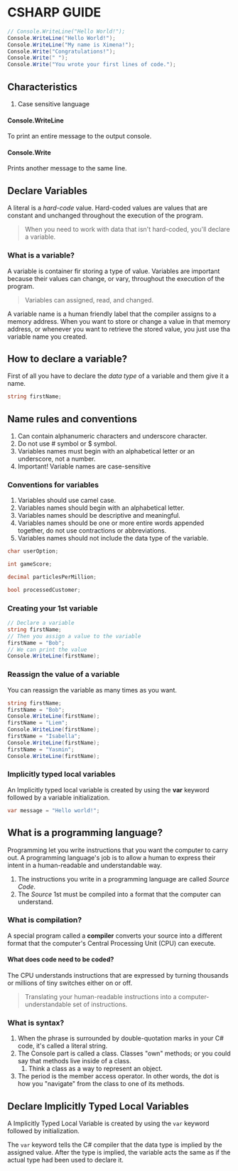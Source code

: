 # CSHARP GUIDE

```C#
// Console.WriteLine("Hello World!");
Console.WriteLine("Hello World!");
Console.WriteLine("My name is Ximena!");
Console.Write("Congratulations!");
Console.Write(" ");
Console.Write("You wrote your first lines of code.");
```

## Characteristics 
1. Case sensitive language
#### Console.WriteLine
To print an entire message to the output console.
#### Console.Write
Prints another message to the same line.

## Declare Variables

A literal is a *hard-code* value. Hard-coded values are values that are constant and unchanged throughout the execution of the program. 

> When you need to work with data that isn't hard-coded, you'll declare a variable.

### What is a variable?
A variable is container fir storing a type of value. Variables are important because their values can change, or vary, throughout the execution of the program. 

> Variables can assigned, read, and changed.

A variable name is a human friendly label that the compiler assigns to a memory address. When you want to store or change a value in that memory address, or whenever you want to retrieve the stored value, you just use tha variable name you created.

## How to declare a variable?

First of all you have to declare the *data type* of a variable and them give it a name.


```C#
string firstName;
```

## Name rules and conventions
1. Can contain alphanumeric characters and underscore character.
2. Do not use # symbol or $ symbol.
3. Variables names must begin with an alphabetical letter or an underscore, not a number.
4. Important! Variable names are case-sensitive

### Conventions for variables
1. Variables should use camel case.
2. Variables names should begin with an alphabetical letter.
3. Variables names should be descriptive and meaningful.
4. Variables names should be one or more entire words appended together, do not use contractions or abbreviations.
5. Variables names should not include the data type of the variable.


```C#
char userOption;

int gameScore;

decimal particlesPerMillion;

bool processedCustomer;
```

### Creating your 1st variable
```C#
// Declare a variable
string firstName;
// Then you assign a value to the variable
firstName = "Bob";
// We can print the value
Console.WriteLine(firstName);
```

### Reassign the value of a variable
You can reassign the variable as many times as you want.

```C#
string firstName;
firstName = "Bob";
Console.WriteLine(firstName);
firstName = "Liem";
Console.WriteLine(firstName);
firstName = "Isabella";
Console.WriteLine(firstName);
firstName = "Yasmin";
Console.WriteLine(firstName);
```

### Implicitly typed local variables
An Implicitly typed local variable is created by using the **var** keyword followed by a variable initialization.

```C#
var message = "Hello world!";
```

## What is a programming language?
Programming let you write instructions that you want the computer to carry out. A programming language's job is to allow a human to express their intent in a human-readable and understandable way.

1. The instructions you write in a programming language are called *Source Code*.
2. The *Source* 1st must be compiled into a format that the computer can understand.

### What is compilation?
A special program called a **compiler** converts your source into a different format that the computer's Central Processing Unit (CPU) can execute.

#### What does code need to be coded?
The CPU understands instructions that are expressed by turning thousands or millions of tiny switches either on or off.

> Translating your human-readable instructions into a computer-understandable set of instructions.

### What is syntax?
1. When the phrase is surrounded by double-quotation marks in your C# code, it's called a literal string.
2. The Console part is called a class. Classes "own" methods; or you could say that methods live inside of a class.
   1. Think a class as a way to represent an object. 
3. The period is the member access operator. In other words, the dot is how you "navigate" from the class to one of its methods.

## Declare Implicitly Typed Local Variables
A Implicitly Typed Local Variable is created by using the ```var``` keyword followed by initialization.

The ```var``` keyword tells the C# compiler that the data type is implied by the assigned value. After the type is implied, the variable acts the same as if the actual type had been used to declare it.